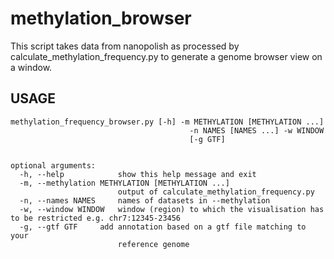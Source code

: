 # methylation_browser

This script takes data from nanopolish as processed by calculate_methylation_frequency.py to generate a genome browser view on a window.

## USAGE
```
methylation_frequency_browser.py [-h] -m METHYLATION [METHYLATION ...]
                                        -n NAMES [NAMES ...] -w WINDOW
                                        [-g GTF]


optional arguments:
  -h, --help            show this help message and exit
  -m, --methylation METHYLATION [METHYLATION ...]
                        output of calculate_methylation_frequency.py
  -n, --names NAMES     names of datasets in --methylation
  -w, --window WINDOW   window (region) to which the visualisation has to be restricted e.g. chr7:12345-23456
  -g, --gtf GTF     add annotation based on a gtf file matching to your
                        reference genome
```
